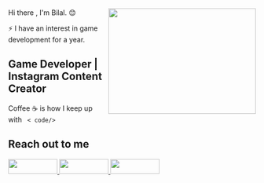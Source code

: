 ### 
<img src="https://media.giphy.com/media/tNB5bIu3E5Z0EYEMP5/giphy.gif" align="right" width="300" height="215" > 
Hi there , I'm Bilal. 😊 

<pr></pr>


⚡ I have an interest in game development for a year.

## Game Developer | Instagram Content Creator

Coffee ☕ is how I keep up with  <code> < code/></code>


## Reach out to me 


<a href="https://www.linkedin.com/in/bilal-k%C3%BC%C3%A7%C3%BCk-3529391a1/" rel ="nofollow" >
<img width ="100" height ="30" src="https://img.shields.io/badge/LinkedIn-0077B5?style=for-the-badge&logo=linkedin&logoColor=white ">
<a/>
  


<a href="https://www.youtube.com/channel/UCKEE4YqCmIWqpczk0L9WqYQ" rel ="nofollow" >
<img  width ="100" height ="30" src="https://img.shields.io/badge/YouTube-FF0000?style=for-the-badge&logo=youtube&logoColor=white ">
<a/>
  

  
<a href="https://www.instagram.com/info.programlama/" rel ="nofollow" >
<img  width ="100" height ="30" src="https://img.shields.io/badge/Instagram-E4405F?style=for-the-badge&logo=instagram&logoColor=white ">
<a/>
  
